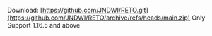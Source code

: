 Download: [https://github.com/JNDWI/RETO.git](https://github.com/JNDWI/RETO/archive/refs/heads/main.zip)
Only Support 1.16.5 and above
